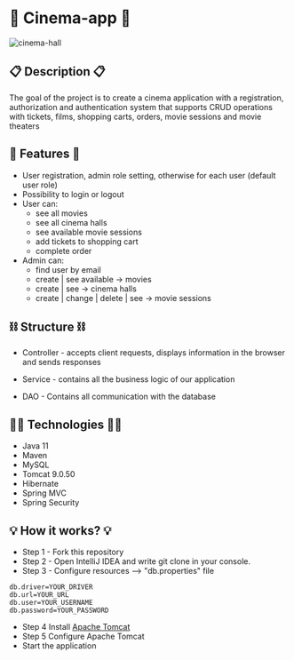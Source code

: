 # :movie_camera: Cinema-app :movie_camera:
![cinema-hall](https://english-skype.net/wp-content/uploads/2019/07/Teaser-Cinema-1200-500.jpg)
## :clipboard: Description :clipboard:
The goal of the project is to create a cinema application with a registration, authorization and authentication system that supports CRUD operations with tickets, films, shopping carts, orders, movie sessions and movie theaters

## :star2: Features :star2:
* User registration, admin role setting, otherwise for each user (default user role)
* Possibility to login or logout
* User can:
    * see all movies
    * see all cinema halls
    * see available movie sessions
    * add tickets to shopping cart
    * complete order
* Admin can:
    * find user by email
    * create | see available -> movies
    * create | see -> cinema halls
    * create | change | delete | see -> movie sessions

## :chains: Structure :chains:
* Controller - accepts client requests, displays information in the browser and sends responses

* Service - сontains all the business logic of our application
* DAO - Contains all communication with the database

## :man_technologist: Technologies :man_technologist:
* Java 11
* Maven
* MySQL
* Tomcat 9.0.50
* Hibernate
* Spring MVC
* Spring Security

## :bulb: How it works? :bulb:
* Step 1 - Fork this repository
* Step 2 - Open IntelliJ IDEA and write git clone <SSH link> in your console.
* Step 3 - Configure resources --> "db.properties" file
```
db.driver=YOUR_DRIVER
db.url=YOUR_URL
db.user=YOUR_USERNAME
db.password=YOUR_PASSWORD
```
* Step 4 Install [Apache Tomcat](https://archive.apache.org/dist/tomcat/tomcat-9/v9.0.50/bin/)
* Step 5 Configure Apache Tomcat
* Start the application
